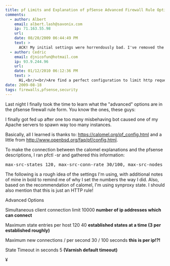 ```yaml
---
title: pf Limits and Explanation of pfSense Advanced Firewall Rule Options
comments:
  - author: Albert
    email: albert.lash@savonix.com
    ip: 71.163.55.98
    url:
    date: 08/20/2009 06:44:49 PM
    text: >
      ACK! My initial settings were horrendously bad. I've removed the timeouts as that was not a good idea. I'm planning another follow-up post to this very soon.<br/><br/>In related news, I was very surprised to learn that Heroku put NGINX in-front of Varnish. Interesting, very interesting.
  - author: Cedric
    email: djnicofun@hotmail.com
    ip: 93.9.244.96
    url:
    date: 01/12/2010 06:12:36 PM
    text: >
      Hi,<br/><br/>Are find a perfect configuration to limit http request ?<br/><br/>Best regard.
date: 2009-08-18
tags: firewalls,pfsense,security
---
```

Last night I finally took the time to learn what the "advanced" options are in the pfsense firewall rule form. You know the ones, these guys:

<span style="display: inline;">

I finally got fed up after one too many misbehaving bot caused one of my Apache servers to spawn way too many instances.

Basically, all I learned is thanks to: <a href="https://calomel.org/pf_config.html">https://calomel.org/pf_config.html</a> and a little from <a href="http://www.openbsd.org/faq/pf/config.html">http://www.openbsd.org/faq/pf/config.html</a>.

To make the connection between the calomel explanations and the pfsense descriptions, I ran pfctl -sr and gathered this information:

<pre>max-src-states 120, max-src-conn-rate 30/100, max-src-nodes 10000 overload &lt;virusprot&gt; flush global, tcp.established 5, src.track 100</pre>

The following is a rough idea of the settings I'm using, with additional notes of mine in bold to remind me of why I set the numbers the way I did. Also, based on the recommendation of calomel, I'm using synproxy state. I should also mention that this is just an HTTP rule!

Advanced Options

Simultaneous client connection limit
10000 <b>number of ip addresses which can connect</b>

Maximum state entries per host
120
40 <b>established states at a time (3 per established roughly)</b>

Maximum new connections / per second
30 / 100 seconds
<b>this is per ip!?!</b>

State Timeout in seconds
5
<b>(Varnish default timeout)</b>

¥

